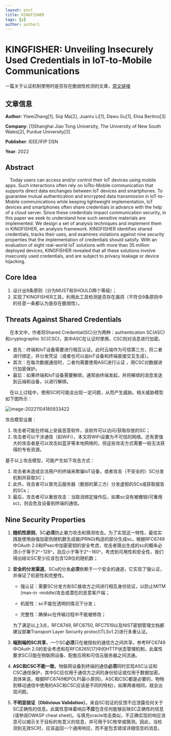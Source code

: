 ```yaml
---
layout: post
title: KINGFISHER
tags: [p]
author: author1
---
```


# KINGFISHER: Unveiling Insecurely Used Credentials in IoT-to-Mobile Communications

一篇关于认证机制使用时是否存在脆弱性检测的文章，[原文链接](https://ieeexplore.ieee.org/document/9833606)



## 文章信息

**Author:** YiweiZhang[1], Siqi Ma[2], Juanru Li[1], Dawu Gu[1], Elisa Bertino[3]

**Company**: [1]Shanghai Jiao Tong University, The University of New South Wales[2], Purdue University[3]

**Publisher**: IEEE/IFIP DSN

**Year**: 2022



## Abstract

&emsp;Today users can access and/or control their IoT devices using mobile apps. Such interactions often rely on IoTto-Mobile communication that supports direct data exchanges between IoT devices and smartphones. To guarantee mutual authentication and encrypted data transmission in IoT-to-Mobile communications while keeping lightweight implementation, IoT devices and smartphones often share credentials in advance with the help of a cloud server. Since these credentials impact communication security, in this paper we seek to understand how such sensitive materials are implemented. We design a set of analysis techniques and implement them in KINGFISHER, an analysis framework. KINGFISHER identifies shared credentials, tracks their uses, and examines violations against nine security properties that the implementation of credentials should satisfy. With an evaluation of eight real-world IoT solutions with more than 35 million deployed devices, KINGFISHER revealed that all these solutions involve insecurely used credentials, and are subject to privacy leakage or device hijacking.



## Core Idea

1. 设计出9条原则（分为MUST和SHOULD两个等级）；
2. 实现了KINGFISHER工具，利用此工具检测是否存在漏洞（不符合9条原则中的任意一条都认为是存在脆弱性）。



## Threats Against Shared Credentials

&emsp;在本文中，作者将Shared Credential(SC)分为两种：authentication SC(ASC)和cryptographic SC(CSC)，其中ASC在认证时使用，CSC则对消息进行加密。

* 首先：终端和IoT设备需要进行相互认证。此时云端作为可信第三方，将二者进行绑定，并分发凭证（或者也可以由IoT设备和终端直接交互生成）。
* 其次：在每次数据通信时，二者均需要使用ASC进行认证 ，用CSC对数据进行加密保护。
* 最后：如果终端和IoT设备需要解绑，通常由终端发起，并将解绑的消息发送到云端和设备，以进行解绑。



&emsp;在以上过程中，使用SC时可能会出现一定问题，从而产生威胁。相关威胁模型如下图所示：

![image-20221104185933422](C:\Users\付文轩\AppData\Roaming\Typora\typora-user-images\image-20221104185933422.png)

攻击模型设置：

1. 攻击者可能在终端上安装恶意软件，该软件可以访问/获取存放的SC；
2. 攻击者可以干涉通信（如WiFi），本文将WiFi设置为不可信的网络。还有更强大的攻击者是可以攻击如蓝牙等本地网络的，但这些攻击方式需要一般无法获得的专有资源。

基于以上攻击模型，可能产生如下攻击方式：

1. 攻击者未造成合法用户的终端来欺骗IoT设备，或者攻击（不安全的）SC分发机制并获取SC；
2. 此外，攻击者可以冒充云服务器（脆弱的第三方）分发虚假的SCs或获取报告的SCs；
3. 最后，攻击者可以重放攻击：当取消绑定操作后，如果sc没有被撤销(可重用sc)，则会危及设备到终端的通信。



## Nine Security Properties

1. **随机性原则**。SC**必须**防止暴力攻击和猜测攻击。为了实现这一特性，最佳实践是使用由强加密伪随机数生成器(PRNG)构造的部分生成sc。根据RFC6749中OAuth 2.0和IPsec中加密密钥的安全考虑，攻击者猜出生成的sc的概率必须小于等于2^−128^，且应小于等于2^−160^。考虑到可用性和安全性，我们得出结论SC至少应该包含128位的随机数；

2. **安全的分发渠道**。SCs的分发**必须**依赖于一个安全的通道，它实现了强认证，并保证了机密性和完整性。

   * 强认证：需要SC分发方和SC接收方之间进行相互身份验证，以防止MITM (man-in -middle)攻击或潜在的恶意客户端；

   * 机密性：sc不能在透明的情况下分发；
   * 完整性：确保sc在传输过程中不能被修改；

   为了满足以上3点，RFC6749, RFC6750, RFC7519以及NIST密钥管理文档都建议部署Transport Layer Security protocl(TLSv1.2)进行多重认证。

3. **端到端的SC共享**。一个SC**必须**只在被授权的通信方之间共享。参考RFC6749中OAuth 2.0的安全考虑和在RFC6265[17]中的HTTP状态管理机制，此属性要求SC只能在物联网设备、配套应用和可信云服务器之间流通。

4. **ASC和CSC不能一致**。物联网设备到终端的通信**必须**同时实现ASC认证和CSC通信保护，其中SC应仅用于通信方之间的身份验证或仅用于数据加密。具体来说，根据RFC6749和POLP(最小原则)，ASC和CSC都是必要的，物物到移动通信中使用的ASC和CSC应该是不同的特权)，如果两者相同，就会出现问题。

5. **不明显验证（Oblivious Validation）**。来自SC验证的反馈不应泄露任何关于SC正确性的信息。此属性意味着响应**不应**包含任何能够反映SC正确性的信息(请参阅OWASP cheat sheet)。与填充oracle攻击类似，不正确实现的响应消息可以揭示关于目标的有意义的信息，并可用于SC枚举或猜测。因此，当检测到无效SC时，应该返回一个通用响应，而不是包含错误详细信息的消息。
